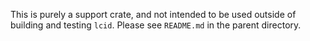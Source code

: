 This is purely a support crate, and not intended to be used outside of building and testing `lcid`. Please see `README.md` in the parent directory.
